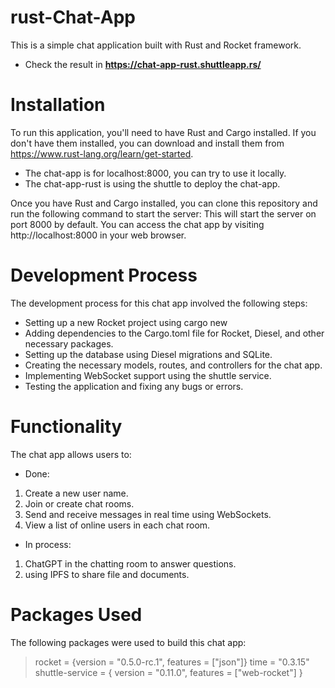 # rust-Chat-App
This is a simple chat application built with Rust and Rocket framework.

* Check the result in **https://chat-app-rust.shuttleapp.rs/** 

# Installation
To run this application, you'll need to have Rust and Cargo installed. If you don't have them installed, you can download and install them from https://www.rust-lang.org/learn/get-started.

* The chat-app is for localhost:8000, you can try to use it locally. 
* The chat-app-rust is using the shuttle to deploy the chat-app.

Once you have Rust and Cargo installed, you can clone this repository and run the following command to start the server:
This will start the server on port 8000 by default. You can access the chat app by visiting http://localhost:8000 in your web browser.

# Development Process
The development process for this chat app involved the following steps:

* Setting up a new Rocket project using cargo new
* Adding dependencies to the Cargo.toml file for Rocket, Diesel, and other necessary packages.
* Setting up the database using Diesel migrations and SQLite.
* Creating the necessary models, routes, and controllers for the chat app.
* Implementing WebSocket support using the shuttle service.
* Testing the application and fixing any bugs or errors.

# Functionality
The chat app allows users to:

* Done:
1. Create a new user name.
2. Join or create chat rooms.
3. Send and receive messages in real time using WebSockets.
4. View a list of online users in each chat room.

* In process:
1. ChatGPT in the chatting room to answer questions. 
2. using IPFS to share file and documents. 

# Packages Used
The following packages were used to build this chat app:
> rocket = {version = "0.5.0-rc.1", features = ["json"]}
> time = "0.3.15"
> shuttle-service = { version = "0.11.0", features = ["web-rocket"] }


